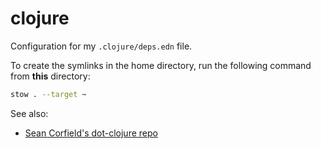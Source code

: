 # clojure

Configuration for my `.clojure/deps.edn` file.

To create the symlinks in the home directory, run the following command from **this** directory:

```sh
stow . --target ~
```

See also:

- [Sean Corfield's dot-clojure repo](https://github.com/seancorfield/dot-clojure)
